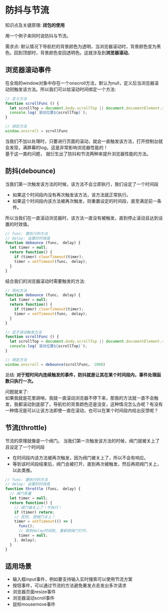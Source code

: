 # 防抖与节流

知识点及关键原理: **闭包的使用**

用一个例子来同时说防抖与节流。<br>

需求点: 
默认情况下导航栏的背景颜色为透明，当浏览器滚动时，背景颜色变为黑色。回到顶部时，背景颜色变回透明色。这就涉及到**浏览器滚动**。

## 浏览器滚动事件

在全局的window对象中存在一个onscroll方法，默认为null，定义后当浏览器滚动则触发该方法。所以我们可以给滚动时间绑定一个方法:
```javascript
// 定义方法
function scrollFunc () {
  let scrollTop = document.body.scrollTop || document.documentElement.scrollTop;
  console.log(`滚动位置${scrollTop}`);
}

// 绑定方法
window.onscroll = scrollFunc
```
当我们不加以处理时，只要进行页面的滚动，就会一直触发该方法，打开控制台就会发现，满屏幕的log，这是非常影响浏览器性能的！<br>
基于这一类的问题， 就衍生出了防抖和节流两种来提升浏览器性能的方法。

## 防抖(debounce)
当我们第一次触发该方法的时候，该方法不会立即执行，我们设定了一个时间段
- 如果这个时间段内没有再次触发该方法，该方法就正常执行。
- 如果这个时间段内该方法被再次触发，则重置设定的时间段，直至满足前一条件。

所以当我们在一直滚动浏览器时，该方法一直没有被触发，直到停止滚动且达到设置的时效值。

```javascript
// func: 要执行的方法
// delay: 设置的时效值
function debounce (func， delay) {
  let timer = null;
  return function() {
    if (timer) clearTimeout(timer);
    timer = setTimeout(func， delay);
  }
}

```
结合我们的浏览器滚动时需要触发的方法:

```javascript
// 防抖方法
function debounce (func， delay) {
  let timer = null;
  return function() {
    if (timer) clearTimeout(timer);
    timer = setTimeout(func， delay);
  }
}

// 定于滚动触发方法
function scrollFunc () {
  let scrollTop = document.body.scrollTop || document.documentElement.scrollTop;
  console.log(`滚动位置${scrollTop}`);
}

// 绑定方法
window.onscroll = debounce(scrollFunc， 1000)
```

总结: **对于短时间内连续触发的事件，防抖就是让其在某个时间段内，事件处理函数只执行一次。**

问题就来了:<br>
如果我就是花里胡哨，我就一直滚动浏览器不停下来，那我的方法就一直不会触发，我都滚动到底部了，导航栏的背景颜色还是没变，这种情况怎么办呢？有没有一种情况是可以让该方法即使一直在滚动，也可以在某个时间段内给出反馈呢？

## 节流(throttle)

节流的原理就像是一个阀门。
当我们第一次触发该方法的时候，阀门就被关上了且设定了一个时间段
- 在时间段内该方法被再次触发，因为阀门被关上了，所以不会有响应。
- 等到该时间段结束后，阀门会被打开，直到再次被触发，然后再把阀门关上，以此类推。


```javascript
// func: 要执行的方法
// delay: 设置的时效值
function throttle (func， delay) {
  // 阀门变量
  let timer = null;
  return function() {
    // 阀门被关上了！不执行！
    if (timer) return;
    // 否则, 把阀门关上！
    timer = setTimeout(() => {
      func();
      // 直到delay时间到, 重新把阀门打开。
      timer = null;
    }, delay);
  }
}

```

## 适用场景

- 输入框input事件，例如要支持输入实时搜索可以使用节流方案
- 按钮事件，可以通过节流的方法避免重发点击发出多次请求
- 浏览器页面resize事件
- 浏览器滚动scroll事件
- 鼠标mousemove事件

